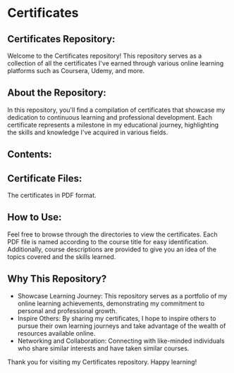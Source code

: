 # Certificates

## Certificates Repository:
Welcome to the Certificates repository! This repository serves as a collection of all the certificates I've earned through various online learning platforms such as Coursera, Udemy, and more.

## About the Repository:
In this repository, you'll find a compilation of certificates that showcase my dedication to continuous learning and professional development. Each certificate represents a milestone in my educational journey, highlighting the skills and knowledge I've acquired in various fields.

## Contents:


## Certificate Files: 
The certificates in PDF format.

## How to Use:
Feel free to browse through the directories to view the certificates. Each PDF file is named according to the course title for easy identification. Additionally, course descriptions are provided to give you an idea of the topics covered and the skills learned.

## Why This Repository?
- Showcase Learning Journey: This repository serves as a portfolio of my online learning achievements, demonstrating my commitment to personal and professional growth.
- Inspire Others: By sharing my certificates, I hope to inspire others to pursue their own learning journeys and take advantage of the wealth of resources available online.
- Networking and Collaboration: Connecting with like-minded individuals who share similar interests and have taken similar courses.

Thank you for visiting my Certificates repository. Happy learning!
